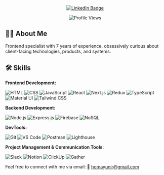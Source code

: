 <div id="badges" align="center">
  <a href="https://www.linkedin.com/in/reza-homayuni-0503861b6/">
    <img src="https://img.shields.io/badge/LinkedIn-blue?logo=linkedin&logoColor=white&style=for-the-badge" alt="LinkedIn Badge" />
  </a> 
  <p align="center">
    <img src="https://komarev.com/ghpvc/?username=Cosmodocus" alt="Profile Views" />
  </p>
</div>

## 👨‍💻 About Me

Frontend specialist with 7 years of experience, obsessively curious about client-facing technologies, products, and systems.

## 🛠️ Skills


**Frontend Development:**

![HTML](https://img.shields.io/badge/HTML-E34F26?style=for-the-badge&logo=html5&logoColor=FFFFFF) 
![CSS](https://img.shields.io/badge/CSS-1572B6?style=for-the-badge&logo=css3&logoColor=FFFFFF) 
![JavaScript](https://img.shields.io/badge/JavaScript-F7DF1C?style=for-the-badge&logo=javascript&logoColor=000000) 
![React](https://img.shields.io/badge/React-61DAFB?style=for-the-badge&logo=react&logoColor=000000) 
![Next.js](https://img.shields.io/badge/Next.js-000000?style=for-the-badge&logo=next.js&logoColor=FFFFFF) 
![Redux](https://img.shields.io/badge/Redux-764ABC?style=for-the-badge&logo=redux&logoColor=FFFFFF) 
![TypeScript](https://img.shields.io/badge/TypeScript-3178C6?style=for-the-badge&logo=typescript&logoColor=FFFFFF) 
![Material UI](https://img.shields.io/badge/Material%20UI-0081CB?style=for-the-badge&logo=mui&logoColor=FFFFFF) 
![Tailwind CSS](https://img.shields.io/badge/Tailwind%20CSS-06B6D4?style=for-the-badge&logo=tailwindcss&logoColor=FFFFFF)

**Backend Development:**

![Node.js](https://img.shields.io/badge/Node.js-339933?style=for-the-badge&logo=node.js&logoColor=FFFFFF) 
![Express.js](https://img.shields.io/badge/Express.js-000000?style=for-the-badge&logo=express&logoColor=FFFFFF) 
![Firebase](https://img.shields.io/badge/Firebase-FFCA28?style=for-the-badge&logo=firebase&logoColor=000000) 
![NoSQL](https://img.shields.io/badge/NoSQL-4A154B?style=for-the-badge&logo=nosql&logoColor=FFFFFF)

**DevTools:**

![Git](https://img.shields.io/badge/Git-F05032?style=for-the-badge&logo=git&logoColor=FFFFFF) 
![VS Code](https://img.shields.io/badge/VS%20Code-007ACC?style=for-the-badge&logo=visual-studio-code&logoColor=FFFFFF) 
![Postman](https://img.shields.io/badge/Postman-FF6C37?style=for-the-badge&logo=postman&logoColor=FFFFFF) 
![Lighthouse](https://img.shields.io/badge/Lighthouse-F44B3C?style=for-the-badge&logo=lighthouse&logoColor=FFFFFF)

**Project Management & Communication Tools:**

![Slack](https://img.shields.io/badge/Slack-4A154B?style=for-the-badge&logo=slack&logoColor=FFFFFF) 
![Notion](https://img.shields.io/badge/Notion-000000?style=for-the-badge&logo=notion&logoColor=FFFFFF) 
![ClickUp](https://img.shields.io/badge/ClickUp-7F4AB1?style=for-the-badge&logo=clickup&logoColor=FFFFFF) 
![Gather](https://img.shields.io/badge/Gather-7C3AED?style=for-the-badge&logo=gather&logoColor=FFFFFF)

Feel free to connect with me via email: 📧 [homayunir@gmail.com](mailto:homayunir@gmail.com)
